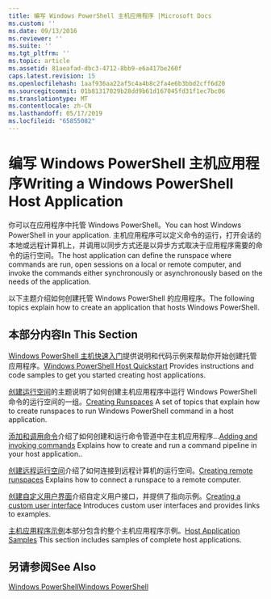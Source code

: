 ```yaml
---
title: 编写 Windows PowerShell 主机应用程序 |Microsoft Docs
ms.custom: ''
ms.date: 09/13/2016
ms.reviewer: ''
ms.suite: ''
ms.tgt_pltfrm: ''
ms.topic: article
ms.assetid: 81aeafad-dbc3-4712-8bb9-e6a417be260f
caps.latest.revision: 15
ms.openlocfilehash: 1aaf936aa22af5c4a4b8c2fa4e6b3bbd2cff6d20
ms.sourcegitcommit: 01b81317029b28dd9b61d167045fd31f1ec7bc06
ms.translationtype: MT
ms.contentlocale: zh-CN
ms.lasthandoff: 05/17/2019
ms.locfileid: "65855082"
---
```

# <a name="writing-a-windows-powershell-host-application"></a><span data-ttu-id="ac96b-102">编写 Windows PowerShell 主机应用程序</span><span class="sxs-lookup"><span data-stu-id="ac96b-102">Writing a Windows PowerShell Host Application</span></span>

<span data-ttu-id="ac96b-103">你可以在应用程序中托管 Windows PowerShell。</span><span class="sxs-lookup"><span data-stu-id="ac96b-103">You can host Windows PowerShell in your application.</span></span> <span data-ttu-id="ac96b-104">主机应用程序可以定义命令的运行，打开会话的本地或远程计算机上，并调用以同步方式还是以异步方式取决于应用程序需要的命令的运行空间。</span><span class="sxs-lookup"><span data-stu-id="ac96b-104">The host application can define the runspace where commands are run, open sessions on a local or remote computer, and invoke the commands either synchronously or asynchronously based on the needs of the application.</span></span>

<span data-ttu-id="ac96b-105">以下主题介绍如何创建托管 Windows PowerShell 的应用程序。</span><span class="sxs-lookup"><span data-stu-id="ac96b-105">The following topics explain how to create an application that hosts Windows PowerShell.</span></span>

## <a name="in-this-section"></a><span data-ttu-id="ac96b-106">本部分内容</span><span class="sxs-lookup"><span data-stu-id="ac96b-106">In This Section</span></span>

<span data-ttu-id="ac96b-107">[Windows PowerShell 主机快速入门](./windows-powershell-host-quickstart.md)提供说明和代码示例来帮助你开始创建托管应用程序。</span><span class="sxs-lookup"><span data-stu-id="ac96b-107">[Windows PowerShell Host Quickstart](./windows-powershell-host-quickstart.md) Provides instructions and code samples to get you started creating host applications.</span></span>

<span data-ttu-id="ac96b-108">[创建运行空间](./creating-runspaces.md)的主题说明了如何创建主机应用程序中运行 Windows PowerShell 命令的运行空间的一组。</span><span class="sxs-lookup"><span data-stu-id="ac96b-108">[Creating Runspaces](./creating-runspaces.md) A set of topics that explain how to create runspaces to run Windows PowerShell command in a host application.</span></span>

<span data-ttu-id="ac96b-109">[添加和调用命令](./adding-and-invoking-commands.md)介绍了如何创建和运行命令管道中在主机应用程序...</span><span class="sxs-lookup"><span data-stu-id="ac96b-109">[Adding and invoking commands](./adding-and-invoking-commands.md) Explains how to create and run a command pipeline in your host application..</span></span>

<span data-ttu-id="ac96b-110">[创建远程运行空间](./creating-remote-runspaces.md)介绍了如何连接到远程计算机的运行空间。</span><span class="sxs-lookup"><span data-stu-id="ac96b-110">[Creating remote runspaces](./creating-remote-runspaces.md) Explains how to connect a runspace to a remote computer.</span></span>

<span data-ttu-id="ac96b-111">[创建自定义用户界面](./creating-a-custom-user-interface.md)介绍自定义用户接口，并提供了指向示例。</span><span class="sxs-lookup"><span data-stu-id="ac96b-111">[Creating a custom user interface](./creating-a-custom-user-interface.md) Introduces custom user interfaces and provides links to examples.</span></span>

<span data-ttu-id="ac96b-112">[主机应用程序示例](./host-application-samples.md)本部分包含的整个主机应用程序示例。</span><span class="sxs-lookup"><span data-stu-id="ac96b-112">[Host Application Samples](./host-application-samples.md) This section includes samples of complete host applications.</span></span>

## <a name="see-also"></a><span data-ttu-id="ac96b-113">另请参阅</span><span class="sxs-lookup"><span data-stu-id="ac96b-113">See Also</span></span>

[<span data-ttu-id="ac96b-114">Windows PowerShell</span><span class="sxs-lookup"><span data-stu-id="ac96b-114">Windows PowerShell</span></span>](http://msdn.microsoft.com/en-us/b41a2af3-aec1-402d-8e18-c2c26be461ff)
